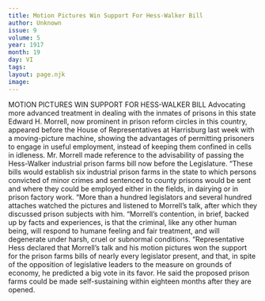 ```yaml
---
title: Motion Pictures Win Support For Hess-Walker Bill
author: Unknown
issue: 9
volume: 5
year: 1917
month: 19
day: VI
tags:
layout: page.njk
image:
---
```

MOTION PICTURES WIN SUPPORT FOR HESS-WALKER BILL       Advocating more advanced treatment in dealing with the inmates of prisons in this state Edward H. Morrell, now prominent in prison reform circles in this country, appeared before the House of Representatives at Harrisburg last week with a moving-picture machine, showing the advantages of permitting prisoners to engage in useful employment, instead of keeping them confined in cells in idleness. Mr. Morrell made reference to the advisability of passing the Hess-Walker industrial prison farms bill now before the Legislature. “These bills would establish six industrial prison farms in the state to which persons convicted of minor crimes and sentenced to county prisons would be sent and where they could be employed either in the fields, in dairying or in prison factory work.       “More than a hundred legislators and several hundred attaches watched the pictures and listened to Morrell’s talk, after which they discussed prison subjects with him. “Morrell’s contention, in brief, backed up by facts and experiences, is that the criminal, like any other human being, will respond to humane feeling and fair treatment, and will degenerate under harsh, cruel or subnormal conditions.       “Representative Hess declared that Morrell’s talk and his motion pictures won the support for the prison farms bills of nearly every legislator present, and that, in spite of the opposition of legislative leaders to the measure on grounds of economy, he predicted a big vote in its favor. He said the proposed prison farms could be made self-sustaining within eighteen months after they are opened. 
